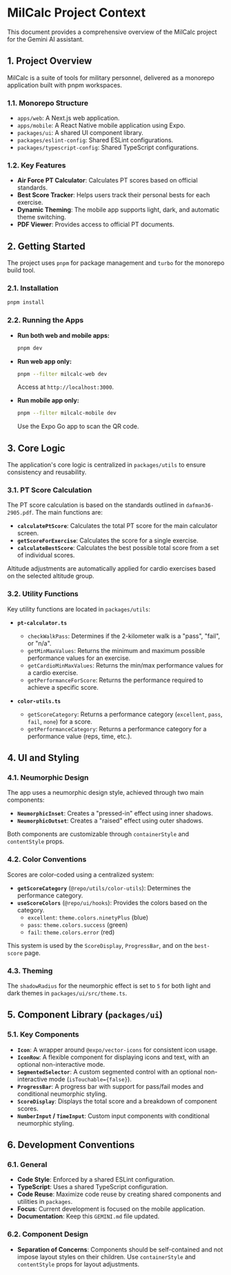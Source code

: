 # MilCalc Project Context

This document provides a comprehensive overview of the MilCalc project for the Gemini AI assistant.

## 1. Project Overview

MilCalc is a suite of tools for military personnel, delivered as a monorepo application built with pnpm workspaces.

### 1.1. Monorepo Structure

-   `apps/web`: A Next.js web application.
-   `apps/mobile`: A React Native mobile application using Expo.
-   `packages/ui`: A shared UI component library.
-   `packages/eslint-config`: Shared ESLint configurations.
-   `packages/typescript-config`: Shared TypeScript configurations.

### 1.2. Key Features

-   **Air Force PT Calculator**: Calculates PT scores based on official standards.
-   **Best Score Tracker**: Helps users track their personal bests for each exercise.
-   **Dynamic Theming**: The mobile app supports light, dark, and automatic theme switching.
-   **PDF Viewer**: Provides access to official PT documents.

## 2. Getting Started

The project uses `pnpm` for package management and `turbo` for the monorepo build tool.

### 2.1. Installation

```bash
pnpm install
```

### 2.2. Running the Apps

-   **Run both web and mobile apps:**
    ```bash
    pnpm dev
    ```
-   **Run web app only:**
    ```bash
    pnpm --filter milcalc-web dev
    ```
    Access at `http://localhost:3000`.

-   **Run mobile app only:**
    ```bash
    pnpm --filter milcalc-mobile dev
    ```
    Use the Expo Go app to scan the QR code.

## 3. Core Logic

The application's core logic is centralized in `packages/utils` to ensure consistency and reusability.

### 3.1. PT Score Calculation

The PT score calculation is based on the standards outlined in `dafman36-2905.pdf`. The main functions are:

-   **`calculatePtScore`**: Calculates the total PT score for the main calculator screen.
-   **`getScoreForExercise`**: Calculates the score for a single exercise.
-   **`calculateBestScore`**: Calculates the best possible total score from a set of individual scores.

Altitude adjustments are automatically applied for cardio exercises based on the selected altitude group.

### 3.2. Utility Functions

Key utility functions are located in `packages/utils`:

-   **`pt-calculator.ts`**
    -   `checkWalkPass`: Determines if the 2-kilometer walk is a "pass", "fail", or "n/a".
    -   `getMinMaxValues`: Returns the minimum and maximum possible performance values for an exercise.
    -   `getCardioMinMaxValues`: Returns the min/max performance values for a cardio exercise.
    -   `getPerformanceForScore`: Returns the performance required to achieve a specific score.

-   **`color-utils.ts`**
    -   `getScoreCategory`: Returns a performance category (`excellent`, `pass`, `fail`, `none`) for a score.
    -   `getPerformanceCategory`: Returns a performance category for a performance value (reps, time, etc.).

## 4. UI and Styling

### 4.1. Neumorphic Design

The app uses a neumorphic design style, achieved through two main components:

-   **`NeumorphicInset`**: Creates a "pressed-in" effect using inner shadows.
-   **`NeumorphicOutset`**: Creates a "raised" effect using outer shadows.

Both components are customizable through `containerStyle` and `contentStyle` props.

### 4.2. Color Conventions

Scores are color-coded using a centralized system:

-   **`getScoreCategory`** (`@repo/utils/color-utils`): Determines the performance category.
-   **`useScoreColors`** (`@repo/ui/hooks`): Provides the colors based on the category.
    -   `excellent`: `theme.colors.ninetyPlus` (blue)
    -   `pass`: `theme.colors.success` (green)
    -   `fail`: `theme.colors.error` (red)

This system is used by the `ScoreDisplay`, `ProgressBar`, and on the `best-score` page.

### 4.3. Theming

The `shadowRadius` for the neumorphic effect is set to `5` for both light and dark themes in `packages/ui/src/theme.ts`.

## 5. Component Library (`packages/ui`)

### 5.1. Key Components

-   **`Icon`**: A wrapper around `@expo/vector-icons` for consistent icon usage.
-   **`IconRow`**: A flexible component for displaying icons and text, with an optional non-interactive mode.
-   **`SegmentedSelector`**: A custom segmented control with an optional non-interactive mode (`isTouchable={false}`).
-   **`ProgressBar`**: A progress bar with support for pass/fail modes and conditional neumorphic styling.
-   **`ScoreDisplay`**: Displays the total score and a breakdown of component scores.
-   **`NumberInput` / `TimeInput`**: Custom input components with conditional neumorphic styling.

## 6. Development Conventions

### 6.1. General

-   **Code Style**: Enforced by a shared ESLint configuration.
-   **TypeScript**: Uses a shared TypeScript configuration.
-   **Code Reuse**: Maximize code reuse by creating shared components and utilities in `packages`.
-   **Focus**: Current development is focused on the mobile application.
-   **Documentation**: Keep this `GEMINI.md` file updated.

### 6.2. Component Design

-   **Separation of Concerns**: Components should be self-contained and not impose layout styles on their children. Use `containerStyle` and `contentStyle` props for layout adjustments.

